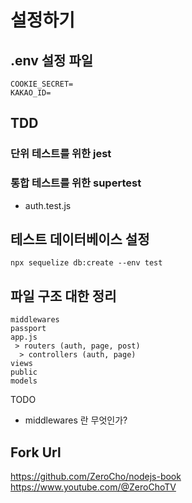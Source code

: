 # 설정하기

## .env 설정 파일 
```
COOKIE_SECRET=
KAKAO_ID=
```

## TDD
### 단위 테스트를 위한 jest

### 통합 테스트를 위한 supertest
* auth.test.js

## 테스트 데이터베이스 설정

```
npx sequelize db:create --env test
```

## 파일 구조 대한 정리

```
middlewares
passport
app.js
 > routers (auth, page, post)
  > controllers (auth, page)
views
public
models
```

TODO
* middlewares 란 무엇인가?

## Fork Url
https://github.com/ZeroCho/nodejs-book
https://www.youtube.com/@ZeroChoTV
